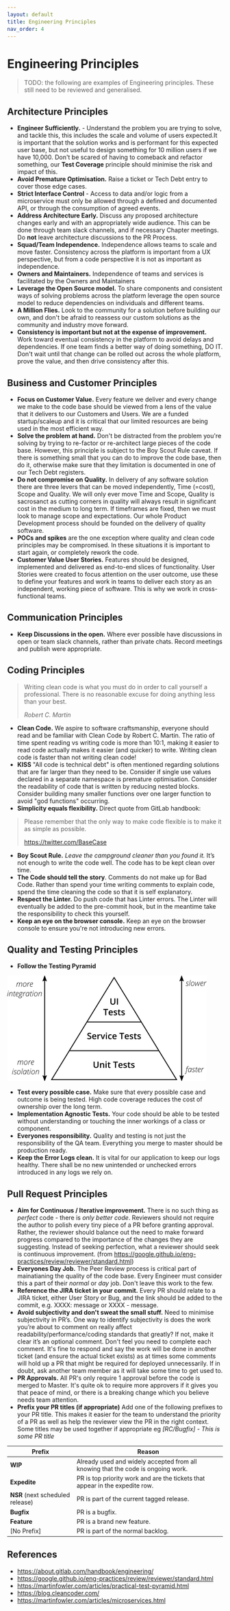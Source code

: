 ```yaml
---
layout: default
title: Engineering Principles
nav_order: 4
---
```

# Engineering Principles

> TODO: the following are examples of Engineering principles.
> These still need to be reviewed and generalised.

## Architecture Principles

- **Engineer Sufficiently.** - Understand the problem you are trying to solve, and tackle this, this includes the scale and volume of users expected.It is important that the solution works and is performant for this expected user base, but not useful to design something for 10 million users if we have 10,000. Don't be scared of having to comeback and refactor something, our **Test Coverage** principle should minimise the risk and impact of this.
- **Avoid Premature Optimisation.** Raise a ticket or Tech Debt entry to cover those edge cases.
- **Strict Interface Control** - Access to data and/or logic from a microservice must only be allowed through a defined and documented API, or through the consumption of agreed events.
- **Address Architecture Early.** Discuss any proposed architecture changes early and with an appropriately wide audience. This can be done through team slack channels, and if necessary Chapter meetings. Do **not** leave architecture discussions to the PR Process.
- **Squad/Team Independence.** Independence allows teams to scale and move faster. Consistency across the platform is important from a UX perspective, but from a code perspective it is not as important as independence.
- **Owners and Maintainers.** Independence of teams and services is facilitated by the Owners and Maintainers
- **Leverage the Open Source model.** To share components and consistent ways of solving problems across the platform leverage the open source model to reduce dependencies on individuals and different teams.
- **A Million Flies.** Look to the community for a solution before building our own, and don't be afraid to reassess our custom solutions as the community and industry move forward.
- **Consistency is important but not at the expense of improvement.** Work toward eventual consistency in the platform to avoid delays and dependencies. If one team finds a better way of doing something, DO IT. Don't wait until that change can be rolled out across the whole platform, prove the value, and then drive consistency after this.


## Business and Customer Principles

- **Focus on Customer Value.** Every feature we deliver and every change we make to the code base should be viewed from a lens of the value that it delivers to our Customers and Users. We are a funded startup/scaleup and it is critical that our limited resources are being used in the most efficient way.
- **Solve the problem at hand.** Don't be distracted from the problem you're solving by trying to re-factor or re-architect large pieces of the code base. However, this principle is subject to the Boy Scout Rule caveat. If there is something small that you can do to improve the code base, then do it, otherwise make sure that they limitation is documented in one of our Tech Debt registers.
- **Do not compromise on Quality.** In delivery of any software solution there are three levers that can be moved independently, Time (=cost), Scope and Quality. We will only ever move Time and Scope, Quality is sacrosanct as cutting corners in quality will always result in significant cost in the medium to long term. If timeframes are fixed, then we must look to manage scope and expectations. Our whole Product Development process should be founded on the delivery of quality software.
- **POCs and spikes** are the one exception where quality and clean code principles may be compromised. In these situations it is important to start again, or completely rework the code.
- **Customer Value User Stories.** Features should be designed, implemented and delivered as end-to-end slices of functionality. User Stories were created to focus attention on the user outcome, use these to define your features and work in teams to deliver each story as an independent, working piece of software. This is why we work in cross-functional teams.

## Communication Principles

- **Keep Discussions in the open.** Where ever possible have discussions in open or team slack channels, rather than private chats. Record meetings and publish were appropriate.

## Coding Principles

> Writing clean code is what you must do in order to call yourself a professional. There is no reasonable excuse for doing anything less than your best.
>
> *Robert C. Martin*

- **Clean Code.** We aspire to software craftsmanship, everyone should read and be familiar with Clean Code by Robert C. Martin. The ratio of time spent reading vs writing code is more than 10:1, making it easier to read code actually makes it easier (and quicker) to write. Writing clean code is faster than not writing clean code!
- **KISS** "All code is technical debt" is often mentioned regarding solutions that are far larger than they need to be. Consider if single use values declared in a separate namespace is premature optimisation. Consider the readability of code that is written by reducing nested blocks. Consider building many smaller functions over one larger function to avoid "god functions" occurring.
- **Simplicity equals flexibility.** Direct quote from GitLab handbook:
> Please remember that the only way to make code flexible is to make it as simple as possible.
>
> https://twitter.com/BaseCase
- **Boy Scout Rule.** *Leave the campground cleaner than you found it.* It’s not enough to write the code well. The code has to be kept clean over time.
- **The Code should tell the story**. Comments do not make up for Bad Code. Rather than spend your time writing comments to explain code, spend the time cleaning the code so that it is self explanatory.
- **Respect the Linter.** Do push code that has Linter errors. The Linter will eventually be added to the pre-commit hook, but in the meantime take the responsibility to check this yourself.
- **Keep an eye on the browser console.** Keep an eye on the browser console to ensure you're not introducing new errors.

## Quality and Testing Principles
- **Follow the Testing Pyramid**

![Automation Test Pyramid](./assets/testPyramid.png)
- **Test every possible case.** Make sure that every possible case and outcome is being tested. High code coverage reduces the cost of ownership over the long term.
- **Implementation Agnostic Tests.** Your code should be able to be tested without understanding or touching the inner workings of a class or component.
- **Everyones responsibility.** Quality and testing is not just the responsibility of the QA team. Everything you merge to master should be production ready.
- **Keep the Error Logs clean.** It is vital for our application to keep our logs healthy. There shall be no new unintended or unchecked errors introduced in any logs we rely on.

## <a name="pr-principles">Pull Request Principles</a>

- **Aim for Continuous / Iterative improvement.** There is no such thing as *perfect* code - there is *only better code*. Reviewers should not require the author to polish every tiny piece of a PR before granting approval. Rather, the reviewer should balance out the need to make forward progress compared to the importance of the changes they are suggesting. Instead of seeking perfection, what a reviewer should seek is continuous improvement. (from https://google.github.io/eng-practices/review/reviewer/standard.html)
- **Everyones Day Job.** The Peer Review process is critical part of mainatianing the quality of the code base. Every Engineer must consider this a part of their *normal* or *day* job. Don't leave this work to the few.
- **Reference the JIRA ticket in your commit.** Every PR should relate to a JIRA ticket, either User Story or Bug, and the link should be added to the commit, e.g. XXXX: message or XXXX - message.
- **Avoid subjectivity and don't sweat the small stuff.** Need to minimise subjectivity in PR’s. One way to identify subjectivity is does the work you’re about to comment on really affect readability/performance/coding standards that greatly? If not, make it clear it’s an optional comment. Don't feel you need to complete each comment. It's fine to respond and say the work will be done in another ticket (and ensure the actual ticket exists) as at times some comments will hold up a PR that might be required for deployed unnecessarily. If in doubt, ask another team member as it will take some time to get used to.
- **PR Approvals.** All PR's only require 1 approval before the code is merged to Master. It's quite ok to require more approvers if it gives you that peace of mind, or there is a breaking change which you believe needs team attention.
- **Prefix your PR titles (if appropriate)** Add one of the following prefixes to your PR title. This makes it easier for the team to understand the priority of a PR as well as help the reviewer view the PR in the right context. Some titles may be used together if appropriate eg *[RC/Bugfix] -  This is some PR title*

| Prefix | Reason |
| ---      |  ---------|
| **WIP**   | Already used and widely accepted from all knowing that the code is ongoing work. |
| **Expedite**   | PR is top priority work and are the tickets that appear in the expedite row. |
| **NSR** (next scheduled release)  | PR is part of the current tagged release. |
| **Bugfix**   | PR is a bugfix. |
| **Feature**   | PR is a brand new feature. |
| [No Prefix]   | PR is part of the normal backlog. |



## References

- https://about.gitlab.com/handbook/engineering/
- https://google.github.io/eng-practices/review/reviewer/standard.html
- https://martinfowler.com/articles/practical-test-pyramid.html
- https://blog.cleancoder.com/
- https://martinfowler.com/articles/microservices.html
